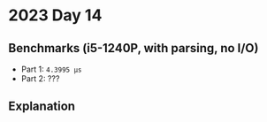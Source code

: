 # 2023 Day 14

## Benchmarks (i5-1240P, with parsing, no I/O)

- Part 1: `4.3995 µs`
- Part 2: ???

## Explanation
